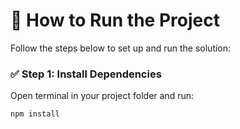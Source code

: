 # 📌 How to Run the Project

Follow the steps below to set up and run the solution:

### ✅ Step 1: Install Dependencies

Open terminal in your project folder and run:

```bash
npm install

